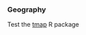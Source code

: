 ### Geography

Test the [tmap](https://cran.r-project.org/web/packages/tmap/vignettes/tmap-nutshell.html) R package



 

 



